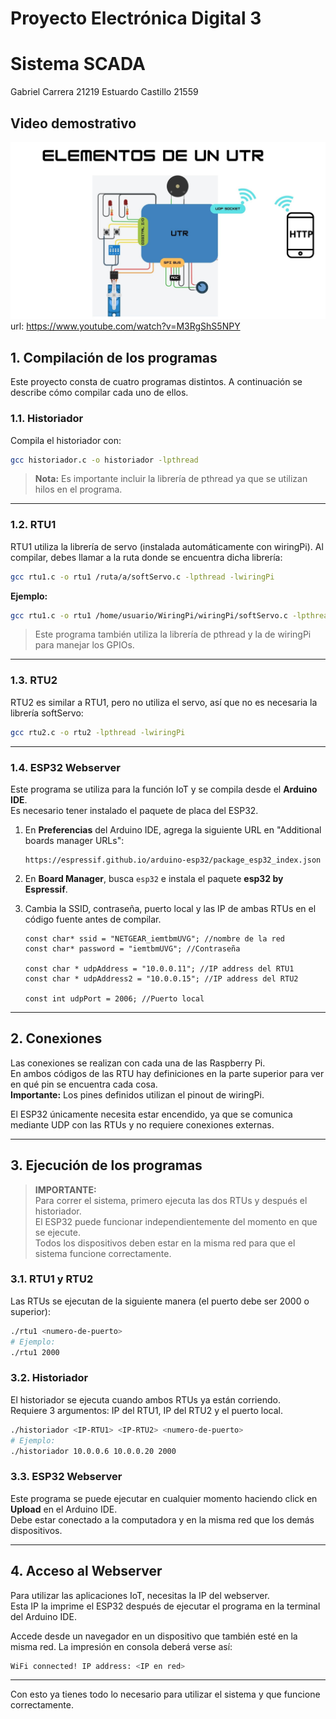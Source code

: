# Proyecto Electrónica Digital 3
# Sistema SCADA 
Gabriel Carrera 21219
Estuardo Castillo 21559

## Video demostrativo

[![Video demostrativo](thumb.jpg)](https://www.youtube.com/watch?v=M3RgShS5NPY)
url: https://www.youtube.com/watch?v=M3RgShS5NPY


## 1. Compilación de los programas

Este proyecto consta de cuatro programas distintos. A continuación se describe cómo compilar cada uno de ellos.

### 1.1. Historiador

Compila el historiador con:

```bash
gcc historiador.c -o historiador -lpthread
```

> **Nota:** Es importante incluir la librería de pthread ya que se utilizan hilos en el programa.

---

### 1.2. RTU1

RTU1 utiliza la librería de servo (instalada automáticamente con wiringPi). Al compilar, debes llamar a la ruta donde se encuentra dicha librería:

```bash
gcc rtu1.c -o rtu1 /ruta/a/softServo.c -lpthread -lwiringPi
```

**Ejemplo:**

```bash
gcc rtu1.c -o rtu1 /home/usuario/WiringPi/wiringPi/softServo.c -lpthread -lwiringPi
```

> Este programa también utiliza la librería de pthread y la de wiringPi para manejar los GPIOs.

---

### 1.3. RTU2

RTU2 es similar a RTU1, pero no utiliza el servo, así que no es necesaria la librería softServo:

```bash
gcc rtu2.c -o rtu2 -lpthread -lwiringPi
```

---

### 1.4. ESP32 Webserver

Este programa se utiliza para la función IoT y se compila desde el **Arduino IDE**.  
Es necesario tener instalado el paquete de placa del ESP32.

1. En **Preferencias** del Arduino IDE, agrega la siguiente URL en "Additional boards manager URLs":

    ```
    https://espressif.github.io/arduino-esp32/package_esp32_index.json
    ```

2. En **Board Manager**, busca `esp32` e instala el paquete **esp32 by Espressif**.

3. Cambia la SSID, contraseña, puerto local y las IP de ambas RTUs en el código fuente antes de compilar.

    ```
    const char* ssid = "NETGEAR_iemtbmUVG"; //nombre de la red
    const char* password = "iemtbmUVG"; //Contraseña
    
    const char * udpAddress = "10.0.0.11"; //IP address del RTU1
    const char * udpAddress2 = "10.0.0.15"; //IP address del RTU2
    
    const int udpPort = 2006; //Puerto local
    ```
---

## 2. Conexiones

Las conexiones se realizan con cada una de las Raspberry Pi.  
En ambos códigos de las RTU hay definiciones en la parte superior para ver en qué pin se encuentra cada cosa.  
**Importante:** Los pines definidos utilizan el pinout de wiringPi.

El ESP32 únicamente necesita estar encendido, ya que se comunica mediante UDP con las RTUs y no requiere conexiones externas.

---

## 3. Ejecución de los programas

> **IMPORTANTE:**  
> Para correr el sistema, primero ejecuta las dos RTUs y después el historiador.  
> El ESP32 puede funcionar independientemente del momento en que se ejecute.  
> Todos los dispositivos deben estar en la misma red para que el sistema funcione correctamente.

### 3.1. RTU1 y RTU2

Las RTUs se ejecutan de la siguiente manera (el puerto debe ser 2000 o superior):

```bash
./rtu1 <numero-de-puerto>
# Ejemplo:
./rtu1 2000
```

### 3.2. Historiador

El historiador se ejecuta cuando ambos RTUs ya están corriendo.  
Requiere 3 argumentos: IP del RTU1, IP del RTU2 y el puerto local.

```bash
./historiador <IP-RTU1> <IP-RTU2> <numero-de-puerto>
# Ejemplo:
./historiador 10.0.0.6 10.0.0.20 2000
```

### 3.3. ESP32 Webserver

Este programa se puede ejecutar en cualquier momento haciendo click en **Upload** en el Arduino IDE.  
Debe estar conectado a la computadora y en la misma red que los demás dispositivos.

---

## 4. Acceso al Webserver

Para utilizar las aplicaciones IoT, necesitas la IP del webserver.  
Esta IP la imprime el ESP32 después de ejecutar el programa en la terminal del Arduino IDE.

Accede desde un navegador en un dispositivo que también esté en la misma red.
La impresión en consola deberá verse así:
```bash
WiFi connected! IP address: <IP en red>
```
---

Con esto ya tienes todo lo necesario para utilizar el sistema y que funcione correctamente.
